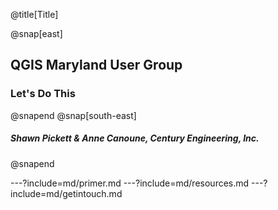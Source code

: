 @title[Title]

@snap[east]
<h2>QGIS Maryland User Group</h2>
<h3>Let's <span class="text--red">Do</span> This</h3>
@snapend
@snap[south-east]
<h5>Shawn Pickett & Anne Canoune, Century Engineering, Inc.</h5>
@snapend

---?include=md/primer.md
---?include=md/resources.md
---?include=md/getintouch.md

